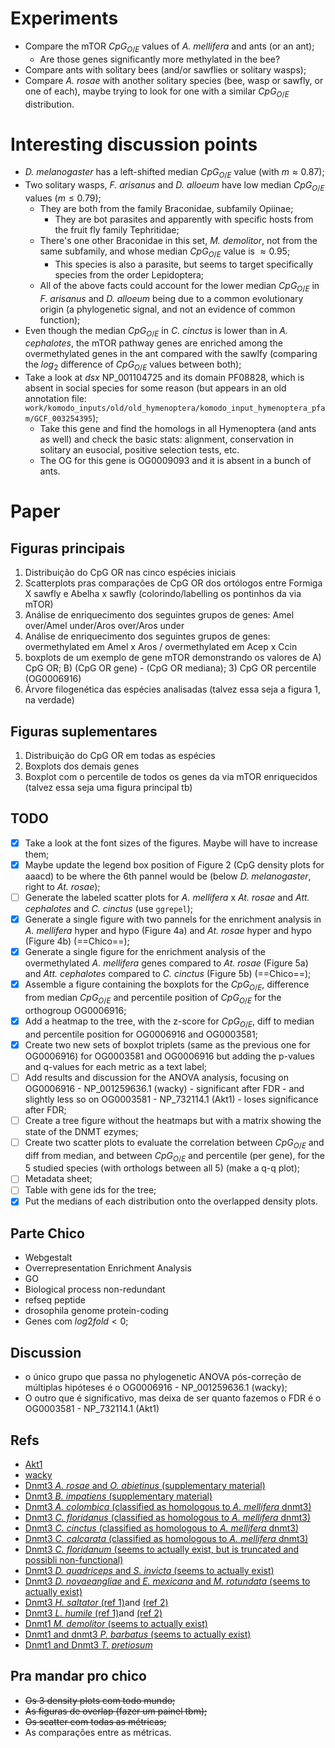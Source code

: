 # Experiments
- Compare the mTOR $CpG_{O/E}$ values of *A. mellifera* and ants (or an ant);
	- Are those genes significantly more methylated in the bee?
- Compare ants with solitary bees (and/or sawflies or solitary wasps);
- Compare *A. rosae* with another solitary species (bee, wasp or sawfly, or one of each), maybe trying to look for one with a similar $CpG_{O/E}$ distribution.

# Interesting discussion points
- *D. melanogaster* has a left-shifted median $CpG_{O/E}$ value (with $m \approx 0.87$);
- Two solitary wasps, *F. arisanus* and *D. alloeum* have low median $CpG_{O/E}$ values ($m \le 0.79$);
	- They are both from the family Braconidae, subfamily Opiinae;
		- They are bot parasites and apparently with specific hosts from the fruit fly family Tephritidae;
	- There's one other Braconidae in this set, *M. demolitor*, not from the same subfamily, and whose median $CpG_{O/E}$ value is $\approx 0.95$;
		- This species is also a parasite, but seems to target specifically species from the order Lepidoptera;
	- All of the above facts could account for the lower median $CpG_{O/E}$ in *F. arisanus* and *D. alloeum* being due to a common evolutionary origin (a phylogenetic signal, and not an evidence of common function);
- Even though the median $CpG_{O/E}$ in *C. cinctus* is lower than in *A. cephalotes*, the mTOR pathway genes are enriched among the overmethylated genes in the ant compared with the sawlfy (comparing the $log_2$ difference of $CpG_{O/E}$ values between both);
- Take a look at *dsx* NP_001104725 and its domain PF08828, which is absent in social species for some reason (but appears in an old annotation file: `work/komodo_inputs/old/old_hymenoptera/komodo_input_hymenoptera_pfam/GCF_003254395`);
	- Take this gene and find the homologs in all Hymenoptera (and ants as well) and check the basic stats: alignment, conservation in solitary an eusocial, positive selection tests, etc.
	- The OG for this gene is OG0009093 and it is absent in a bunch of ants.

# Paper
## Figuras principais
1. Distribuição do CpG OR nas cinco espécies iniciais
2. Scatterplots pras comparações de CpG OR dos ortólogos entre Formiga X sawfly e Abelha x sawfly (colorindo/labelling os pontinhos da via mTOR)
3. Análise de enriquecimento dos seguintes grupos de genes: Amel over/Amel under/Aros over/Aros under
4. Análise de enriquecimento dos seguintes grupos de genes: overmethylated em Amel x Aros / overmethylated em Acep x Ccin
5. boxplots de um exemplo de gene mTOR demonstrando os valores de A) CpG OR; B) (CpG OR gene) - (CpG OR mediana); 3) CpG OR percentile (OG0006916)
6. Árvore filogenética das espécies analisadas (talvez essa seja a figura 1, na verdade)
## Figuras suplementares
1. Distribuição do CpG OR em todas as espécies
2. Boxplots dos demais genes
3. Boxplot com o percentile de todos os genes da via mTOR enriquecidos (talvez essa seja uma figura principal tb)

## TODO
- [x] Take a look at the font sizes of the figures. Maybe will have to increase them;
- [x]  Maybe update the legend box position of Figure 2 (CpG density plots for aaacd) to be where the 6th pannel would be (below *D. melanogaster*, right to *At. rosae*);
- [ ] Generate the labeled scatter plots for *A. mellifera* x *At. rosae* and *Att. cephalotes* and *C. cinctus* (use `ggrepel`);
- [x] Generate a single figure with two pannels for the enrichment analysis in *A. mellifera* hyper and hypo (Figure 4a) and *At. rosae* hyper and hypo (Figure 4b) (==Chico==);
- [x] Generate a single figure for the enrichment analysis of the overmethylated *A. mellifera* genes compared to *At. rosae* (Figure 5a) and *Att. cephalotes* compared to *C. cinctus* (Figure 5b) (==Chico==);
- [x] Assemble a figure containing the boxplots for the $CpG_{O/E}$, difference from median $CpG_{O/E}$ and percentile position of $CpG_{O/E}$ for the orthogroup OG0006916;
- [x] Add a heatmap to the tree, with the z-score for $CpG_{O/E}$, diff to median and percentile position for OG0006916 and OG0003581;
- [x] Create two new sets of boxplot triplets (same as the previous one for OG0006916) for OG0003581 and OG0006916 but adding the p-values and q-values for each metric as a text label;
- [ ] Add results and discussion for the ANOVA analysis, focusing on OG0006916 - NP_001259636.1 (wacky) - significant after FDR - and slightly less so on OG0003581 - NP_732114.1 (Akt1) - loses significance after FDR;
- [ ] Create a tree figure without the heatmaps but with a matrix showing the state of the DNMT ezymes;
- [ ] Create two scatter plots to evaluate the correlation between $CpG_{O/E}$ and diff from median, and between $CpG_{O/E}$ and percentile (per gene), for the 5 studied species (with orthologs between all 5) (make a q-q plot);
- [ ] Metadata sheet;
- [ ] Table with gene ids for the tree;
- [x] Put the medians of each distribution onto the overlapped density plots.

## Parte Chico
- Webgestalt
- Overrepresentation Enrichment Analysis
- GO
- Biological process non-redundant
- refseq peptide
- drosophila genome protein-coding
- Genes com $log2fold < 0$;

## Discussion
- o único grupo que passa no phylogenetic ANOVA pós-correção de múltiplas hipóteses é o OG0006916 - NP_001259636.1 (wacky);
- O outro que é significativo, mas deixa de ser quanto fazemos o FDR é o OG0003581 - NP_732114.1 (Akt1)

## Refs
- [Akt1](https://www.nature.com/articles/srep18794)
- [wacky](https://pubmed.ncbi.nlm.nih.gov/26757981/)
- [Dnmt3 *A. rosae*  and *O. abietinus* (supplementary material)](https://academic.oup.com/gbe/article/12/7/1099/5842140?login=true#206041224)
- [Dnmt3 *B. impatiens* (supplementary material)](https://genomebiology.biomedcentral.com/articles/10.1186/s13059-015-0623-3)
- [Dnmt3 *A. colombica* (classified as homologous to *A. mellifera* dnmt3)](http://hymenopteramine-v15.rnet.missouri.edu/hymenopteramine/report.do?id=99315613)
- [Dnmt3 *C. floridanus* (classified as homologous to *A. mellifera* dnmt3)](http://hymenopteramine-v15.rnet.missouri.edu/hymenopteramine/report.do?id=115119741)
- [Dnmt3 *C. cinctus* (classified as homologous to *A. mellifera* dnmt3)](http://hymenopteramine-v15.rnet.missouri.edu/hymenopteramine/report.do?id=117715675)
- [Dnmt3 *C. calcarata* (classified as homologous to *A. mellifera* dnmt3)](http://hymenopteramine-v15.rnet.missouri.edu/hymenopteramine/report.do?id=120128252)
- [Dnmt3 *C. floridanum* (seems to actually exist, but is truncated and possibli non-functional)](https://ir.lib.uwo.ca/etd/4920/)
- [Dnmt3 *D. quadriceps* and *S. invicta* (seems to actually exist)](https://www.pnas.org/doi/full/10.1073/pnas.1515937112)
- [Dnmt3 *D. novaeangliae* and *E. mexicana* and *M. rotundata* (seems to actually exist)](https://www.pnas.org/doi/full/10.1073/pnas.1515937112)
- [Dnmt3 *H. saltator* (ref 1)](https://www.pnas.org/doi/full/10.1073/pnas.1515937112)and [(ref 2)](https://www.science.org/doi/abs/10.1126/science.1192428)
- [Dnmt3 *L. humile* (ref 1)](https://www.pnas.org/doi/full/10.1073/pnas.1515937112)and [(ref 2)](https://www.pnas.org/doi/full/10.1073/pnas.1008617108)
- [Dnmt1 *M. demolitor* (seems to actually exist)](https://www.mdpi.com/2075-4450/11/2/121/htm)
- [Dnmt1 and dnmt3 *P. barbatus* (seems to actually exist)](https://www.pnas.org/doi/full/10.1073/pnas.1007901108)
- [Dnmt1 and Dnmt3 *T. pretiosum*](https://www.ncbi.nlm.nih.gov/pmc/articles/PMC5960102/)

## Pra mandar pro chico
- ~~Os 3 density plots com todo mundo;~~
- ~~As figuras de overlap (fazer um painel tbm);~~
- ~~Os scatter com todas as métricas;~~
- As comparações entre as métricas.